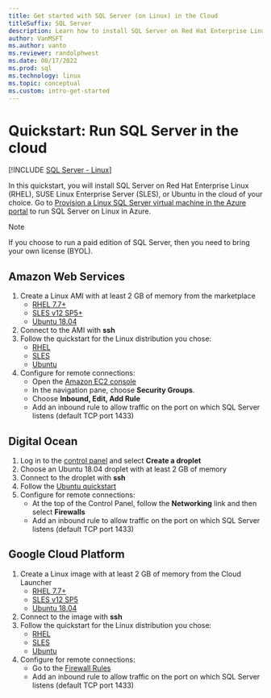 ```yaml
---
title: Get started with SQL Server (on Linux) in the Cloud
titleSuffix: SQL Server
description: Learn how to install SQL Server on Red Hat Enterprise Linux (RHEL), SUSE Linux Enterprise Server (SLES), or Ubuntu in the cloud of your choice.
author: VanMSFT
ms.author: vanto
ms.reviewer: randolphwest
ms.date: 08/17/2022
ms.prod: sql
ms.technology: linux
ms.topic: conceptual
ms.custom: intro-get-started
---
```

# Quickstart: Run SQL Server in the cloud

[!INCLUDE [SQL Server - Linux](../includes/applies-to-version/sql-linux.md)]

In this quickstart, you will install SQL Server on Red Hat Enterprise Linux (RHEL), SUSE Linux Enterprise Server (SLES), or Ubuntu in the cloud of your choice. Go to [Provision a Linux SQL Server virtual machine in the Azure portal](/azure/azure-sql/virtual-machines/linux/sql-vm-create-portal-quickstart?toc=%252fsql%252ftoc%252ftoc.json) to run SQL Server on Linux in Azure.

> [!NOTE]  
> If you choose to run a paid edition of SQL Server, then you need to bring your own license (BYOL).

## Amazon Web Services

1. Create a Linux AMI with at least 2 GB of memory from the marketplace
   - [RHEL 7.7+](https://aws.amazon.com/marketplace/pp/prodview-ubouaa3jksbmc)
   - [SLES v12 SP5+](https://aws.amazon.com/marketplace/pp/prodview-cx42luwzj5s6s)
   - [Ubuntu 18.04](https://aws.amazon.com/marketplace/pp/prodview-pkjqrkcfgcaog)
1. Connect to the AMI with **ssh**
1. Follow the quickstart for the Linux distribution you chose:
   - [RHEL](quickstart-install-connect-red-hat.md)
   - [SLES](quickstart-install-connect-suse.md)
   - [Ubuntu](quickstart-install-connect-ubuntu.md)
1. Configure for remote connections:
   - Open the [Amazon EC2 console]( https://console.aws.amazon.com/ec2/)
   - In the navigation pane, choose **Security Groups**.
   - Choose **Inbound, Edit, Add Rule**
   - Add an inbound rule to allow traffic on the port on which SQL Server listens (default TCP port 1433)

## Digital Ocean

1. Log in to the [control panel](https://cloud.digitalocean.com/login) and select **Create a droplet**
1. Choose an Ubuntu 18.04 droplet with at least 2 GB of memory
1. Connect to the droplet with **ssh**
1. Follow the [Ubuntu quickstart](quickstart-install-connect-ubuntu.md)
1. Configure for remote connections:
   - At the top of the Control Panel, follow the **Networking** link and then select **Firewalls**
   - Add an inbound rule to allow traffic on the port on which SQL Server listens (default TCP port 1433)

## Google Cloud Platform

1. Create a Linux image with at least 2 GB of memory from the Cloud Launcher
   - [RHEL 7.7+](https://console.cloud.google.com/marketplace/details/rhel-cloud/rhel-7)
   - [SLES v12 SP5](https://console.cloud.google.com/marketplace/details/suse-cloud/sles-12)
   - [Ubuntu 18.04](https://console.cloud.google.com/marketplace/details/ubuntu-os-cloud/ubuntu-bionic)
1. Connect to the image with **ssh**
1. Follow the quickstart for the Linux distribution you chose:
   - [RHEL](quickstart-install-connect-red-hat.md)
   - [SLES](quickstart-install-connect-suse.md)
   - [Ubuntu](quickstart-install-connect-ubuntu.md)
1. Configure for remote connections:
   - Go to the [Firewall Rules](https://console.cloud.google.com/networking/firewalls)
   - Add an inbound rule to allow traffic on the port on which SQL Server listens (default TCP port 1433)
